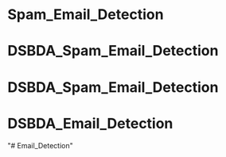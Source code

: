 # Spam_Email_Detection
# DSBDA_Spam_Email_Detection
# DSBDA_Spam_Email_Detection
# DSBDA_Email_Detection
"# Email_Detection" 
